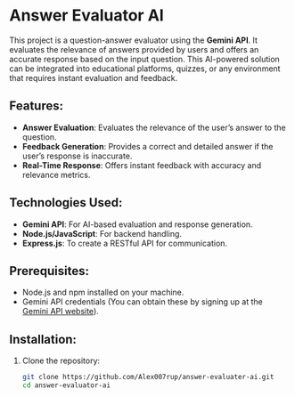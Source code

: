 # Answer Evaluator AI

This project is a question-answer evaluator using the **Gemini API**. It evaluates the relevance of answers provided by users and offers an accurate response based on the input question. This AI-powered solution can be integrated into educational platforms, quizzes, or any environment that requires instant evaluation and feedback.

## Features:
- **Answer Evaluation**: Evaluates the relevance of the user’s answer to the question.
- **Feedback Generation**: Provides a correct and detailed answer if the user’s response is inaccurate.
- **Real-Time Response**: Offers instant feedback with accuracy and relevance metrics.

## Technologies Used:
- **Gemini API**: For AI-based evaluation and response generation.
- **Node.js/JavaScript**: For backend handling.
- **Express.js**: To create a RESTful API for communication.
  
## Prerequisites:
- Node.js and npm installed on your machine.
- Gemini API credentials (You can obtain these by signing up at the [Gemini API website](https://www.gemini.com)).

## Installation:

1. Clone the repository:
   ```bash
   git clone https://github.com/Alex007rup/answer-evaluater-ai.git
   cd answer-evaluator-ai
